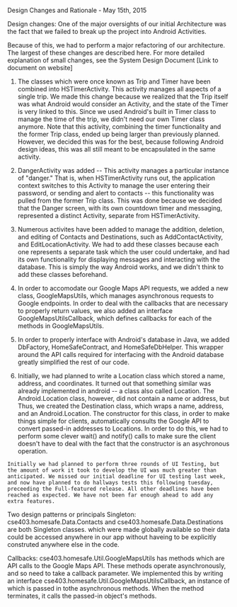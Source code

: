 Design Changes and Rationale - May 15th, 2015

Design changes:
 One of the major oversights of our initial Architecture was the fact that we failed to break up the project into Android Activities.

 Because of this, we had to perform a major refactoring of our architecture. The largest of these changes are described here. For more detailed explanation of small changes, see the System Design Document [Link to document on website]

  1. The classes which were once known as Trip and Timer have been combined into HSTimerActivity. This activity manages all aspects of a single trip. We made this change because we realized that the Trip itself was what Android would consider an Activity, and the state of the Timer is very linked to this. 
  Since we used Android's built in Timer class to manage the time of the trip, we didn't need our own Timer class anymore. Note that this activity, combining the timer functionality and the former Trip class, ended up being larger than previously planned. However, we decided this was for the best, because following Android design ideas, this was all still meant to be encapsulated in the same activity.

  2. DangerActivity was added -- This activity manages a particular instance of "danger." That is, when HSTimerActivity runs out, the application context switches to this Activity to manage the user entering their password, or sending and alert to contacts -- this functionality was pulled from the former Trip class. 
  This was done because we decided that the Danger screen, with its own countdown timer and messaging, represented a distinct Activity, separate from HSTimerActivity.

  3. Numerous activites have been added to manage the addition, deletion, and editing of Contacts and Destinations, such as AddContactActivity, and EditLocationActivity. 
  We had to add these classes because each one represents a separate task which the user could undertake, and had its own functionality for displaying messages and interacting with the database. This is simply the way Android works, and we didn't think to add these classes beforehand.

  4. In order to accomodate our Google Maps API requests, we added a new class, GoogleMapsUtils, which manages asynchronous requests to Google endpoints. 
  In order to deal with the callbacks that are necessary to properly return values, we also added an interface GoogleMapsUtilsCallback, which defines callbacks for each of the methods in GoogleMapsUtils. 

  5. In order to properly interface with Android's database in Java, we added DbFactory, HomeSafeContract, and HomeSafeDbHelper. This wrapper around the API calls required for interfacing with the Android database greatly simplified the rest of our code. 

  6. Initially, we had planned to write a Location class which stored a name, address, and coordinates. It turned out that something similar was already implemented in android -- a class also called Location.
  The Android.Location class, however, did not contain a name or address, but  Thus, we created the Destination class, which wraps a name, address, and an Android.Location. The constructor for this class, in order to make things simple for clients, automatically consults the Google API to convert passed-in addresses to Locations. In order to do this, we had to perform some clever wait() and notify() calls to make sure the client doesn't have to deal with the fact that the constructor is an asychronous operation.  

	Initially we had planned to perform three rounds of UI Testing, but the amount of work it took to develop the UI was much greater than anticipated. We missed our initial deadline for UI testing last week, and now have planned to do hallways tests this following tuesday, preceeding the Full-featured release. All other deadlines have been reached as expected. We have not been far enough ahead to add any extra features.

Two design patterns or principals
 Singleton:
  cse403.homesafe.Data.Contacts and cse403.homesafe.Data.Destinations are both Singleton classes. which were made globally available so their data could be accessed anywhere in our app without haveing to be explicitly construted anywhere else in the code. 

 Callbacks:
  cse403.homesafe.Util.GoogleMapsUtils has methods which are API calls to the Google Maps API. These methods operate asynchronously, and so need to take a callback parameter. We implemented this by writing an interface cse403.homesafe.Util.GoogleMapsUtilsCallback, an instance of which is passed in tothe asynchronous methods. When the method terminates, it calls the passed-in object's methods.
